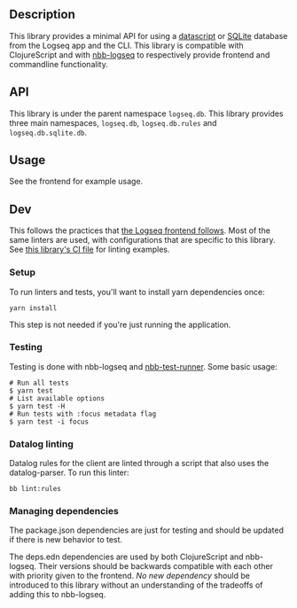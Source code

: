 ## Description

This library provides a minimal API for using a
[datascript](https://github.com/tonsky/datascript) or
[SQLite](https://www.sqlite.org/index.html) database from the Logseq app and the
CLI. This library is compatible with ClojureScript and with
[nbb-logseq](https://github.com/logseq/nbb-logseq) to respectively provide
frontend and commandline functionality.

## API

This library is under the parent namespace `logseq.db`. This library provides
three main namespaces, `logseq.db`, `logseq.db.rules` and `logseq.db.sqlite.db`.

## Usage

See the frontend for example usage.

## Dev

This follows the practices that [the Logseq frontend
follows](/docs/dev-practices.md). Most of the same linters are used, with
configurations that are specific to this library. See [this library's CI
file](/.github/workflows/db.yml) for linting examples.

### Setup

To run linters and tests, you'll want to install yarn dependencies once:
```
yarn install
```

This step is not needed if you're just running the application.

### Testing

Testing is done with nbb-logseq and
[nbb-test-runner](https://github.com/nextjournal/nbb-test-runner). Some basic
usage:

```
# Run all tests
$ yarn test
# List available options
$ yarn test -H
# Run tests with :focus metadata flag
$ yarn test -i focus
```
### Datalog linting

Datalog rules for the client are linted through a script that also uses the datalog-parser. To run this linter:
```
bb lint:rules
```

### Managing dependencies

The package.json dependencies are just for testing and should be updated if there is
new behavior to test.

The deps.edn dependencies are used by both ClojureScript and nbb-logseq. Their
versions should be backwards compatible with each other with priority given to
the frontend. _No new dependency_ should be introduced to this library without
an understanding of the tradeoffs of adding this to nbb-logseq.
